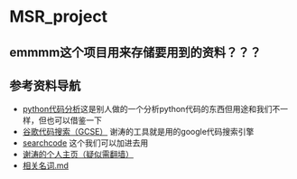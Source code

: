 # MSR_project
## emmmm这个项目用来存储要用到的资料？？？

## 参考资料导航

- [python代码分析](https://github.com/landscapeio/prospector)这是别人做的一个分析python代码的东西但用途和我们不一样，但也可以借鉴一下
- [谷歌代码搜索（GCSE）](https://code.google.com/)
  谢涛的工具就是用的google代码搜索引擎
- [searchcode](https://searchcode.com/?q=copy)
  这个我们可以加进去用
- [谢涛的个人主页（疑似需翻墙）]( http://taoxie.cs.illinois.edu/software.html )
- [相关名词.md](https://github.com/KXXH/MSR_project/blob/master/%E7%9B%B8%E5%85%B3%E5%90%8D%E8%AF%8D.md) 

